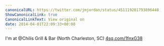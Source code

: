 ```yaml
---
canonicalURL: https://twitter.com/jmjordan/status/451119201793896448
ShowCanonicalLink: true
CanonicalLinkText: View original on
date: 2014-04-01T22:09:33+00:00
---
```

I'm at @Chilis Grill &amp; Bar (North Charleston, SC) [4sq.com/1fnxG38](http://4sq.com/1fnxG38)